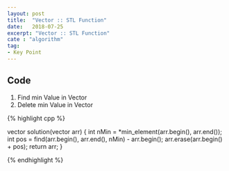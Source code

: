 ```yaml
---
layout: post
title:  "Vector :: STL Function"
date:   2018-07-25
excerpt: "Vector :: STL Function"
cate : "algorithm"
tag:
- Key Point
---
```


## Code

1. Find min Value in Vector
2. Delete min Value in Vector

{% highlight cpp %}

vector<int> solution(vector<int> arr) {
    int nMin = *min_element(arr.begin(), arr.end());
    int pos = find(arr.begin(), arr.end(), nMin) - arr.begin();
    arr.erase(arr.begin() + pos);
    return arr;
}


{% endhighlight %}
